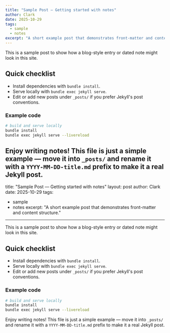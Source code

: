 ```yaml
---
title: "Sample Post — Getting started with notes"
author: Clark
date: 2025-10-29
tags:
  - sample
  - notes
excerpt: "A short example post that demonstrates front-matter and content structure."
---
```


This is a sample post to show how a blog-style entry or dated note might look in this site.

## Quick checklist

- Install dependencies with `bundle install`.
- Serve locally with `bundle exec jekyll serve`.
- Edit or add new posts under `_posts/` if you prefer Jekyll's post conventions.

### Example code

```bash
# build and serve locally
bundle install
bundle exec jekyll serve --livereload
```

Enjoy writing notes! This file is just a simple example — move it into `_posts/` and rename it with a `YYYY-MM-DD-title.md` prefix to make it a real Jekyll post.
---
title: "Sample Post — Getting started with notes"
layout: post
author: Clark
date: 2025-10-29
tags:
  - sample
  - notes
excerpt: "A short example post that demonstrates front-matter and content structure."
---

This is a sample post to show how a blog-style entry or dated note might look in this site.

## Quick checklist

- Install dependencies with `bundle install`.
- Serve locally with `bundle exec jekyll serve`.
- Edit or add new posts under `_posts/` if you prefer Jekyll's post conventions.

### Example code

```bash
# build and serve locally
bundle install
bundle exec jekyll serve --livereload
```

Enjoy writing notes! This file is just a simple example — move it into `_posts/` and rename it with a `YYYY-MM-DD-title.md` prefix to make it a real Jekyll post.
